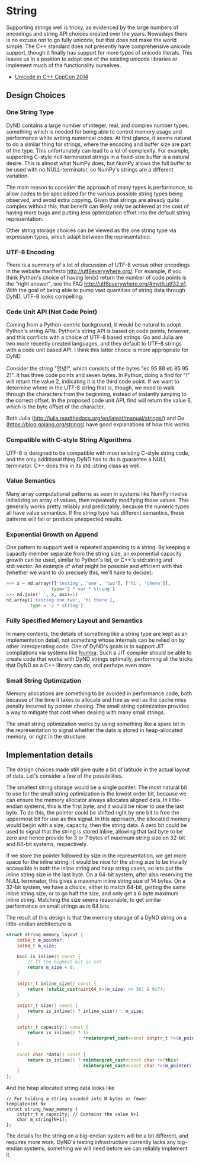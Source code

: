 # String

Supporting strings well is tricky, as evidenced by the large numbers of
encodings and string API choices created over the years. Nowadays there
is no excuse not to go fully unicode, but that does not make the world
simple. The C++ standard does not presently have comprehensive unicode
support, though it finally has support for more types of unicode literals.
This leaves us in a position to adopt one of the existing unicode libraries
or implement much of the functionality ourselves.

* [Unicode in C++ CppCon 2014](https://www.youtube.com/watch?v=n0GK-9f4dl8)

## Design Choices

### One String Type

DyND contains a large number of integer, real, and complex number types,
something which is needed for being able to control memory usage and
performance while writing numerical codes. At first glance, it seems
natural to do a similar thing for strings, where the encoding and buffer
size are part of the type. This unfortunately can lead to a lot of
complexity. For example, supporting C-style null-terminated strings in
a fixed-size buffer is a natural desire. This is almost what NumPy does,
but NumPy allows the full buffer to be used with no NULL-terminator, so
NumPy's strings are a different variation.

The main reason to consider the approach of many types is performance,
to allow codes to be specialized for the various possible string types
being observed, and avoid extra copying. Given that strings are already
quite complex without this, that benefit can likely only be achieved at
the cost of having more bugs and putting less optimization effort into
the default string representation.

Other string storage choices can be viewed as the one string type
via expression types, which adapt between the representation.

### UTF-8 Encoding

There is a summary of a lot of discussion of UTF-8 versus other encodings
in the website manifesto http://utf8everywhere.org/. For example, if you
think Python's choice of having len(x) return the number of code points
is the "right answer", see the FAQ http://utf8everywhere.org/#myth.utf32.o1.
With the goal of being able to pump vast quantities of string data through
DyND, UTF-8 looks compelling.

### Code Unit API (Not Code Point)

Coming from a Python-centric background, it would be natural to adopt
Python's string APIs. Python's string API is based on code points, however,
and this conflicts with a choice of UTF-8 based strings. Go and Julia are
two more recently created languages, and they default to UTF-8 strings with
a code unit based API. I think this latter choice is more appropriate for DyND.

Consider the string "안녕!", which consists of the bytes
"ec 95 88 eb 85 95 21". It has three code points and seven bytes. In
Python, doing a find for "!" will return the value 2, indicating it is
the third code point. If we want to determine where in the UTF-8 string
that is, though, we need to walk through the characters from the beginning,
instead of instantly jumping to the correct offset. In the proposed code
unit API, find will return the value 6, which is the byte offset of the
character.

Both Julia (http://julia.readthedocs.org/en/latest/manual/strings/) and
Go (https://blog.golang.org/strings) have good explanations of how this works.

### Compatible with C-style String Algorithms

UTF-8 is designed to be compatible with most existing C-style string code,
and the only additional thing DyND has to do is guarantee a NULL terminator.
C++ does this in its std::string class as well.

### Value Semantics

Many array computational patterns as seen in systems like NumPy involve
initializing an array of values, then repeatedly modifying those values.
This generally works pretty reliably and predictably, because the numeric
types all have value semantics. If the string type has different semantics,
these patterns will fail or produce unexpected results.

### Exponential Growth on Append

One pattern to support well is repeated appending to a string. By keeping
a capacity member separate from the string size, an exponential capacity
growth can be used, similar to Python's list, or C++'s std::string and
std::vector. An example of what might be possible and efficient with
this (whether we want to do precisely this, we'll have to decide):

```python
>>> x = nd.array([['testing', 'one', 'two'], ['hi', 'there']],
                 type='2 * var * string')
>>> nd.join(' ', x, axis=1)
nd.array(['testing one two', 'hi there'],
         type = '2 * string')
```

### Fully Specified Memory Layout and Semantics

In many contexts, the details of something like a string type are kept
as an implementation detail, not something whose internals can be relied
on by other interoperating code. One of DyND's goals is to support
JIT compilations via systems like [Numba](http://numba.pydata.org/).
Such a JIT compiler should be able to create code that works with
DyND strings optimally, performing all the tricks that DyND as a C++
library can do, and perhaps even more.

### Small String Optimization

Memory allocations are something to be avoided in performance code, both
because of the time it takes to allocate and free as well as the cache
miss penalty incurred by pointer chasing. The small string optimization
provides a way to mitigate that cost when dealing with many small strings.

The small string optimization works by using something like a spare bit
in the representation to signal whether the data is stored in heap-allocated
memory, or right in the structure.

## Implementation details

The design choices made still give quite a bit of latitude in the actual
layout of data. Let's consider a few of the possibilities.

The smallest string storage would be a single pointer. The most natural
bit to use for the small string optimization is the lowest order bit,
because we can ensure the memory allocator always allocates aligned data.
In little-endian systems, this is the first byte, and it would be nicer
to use the last byte. To do this, the pointer could be shifted right
by one bit to free the uppermost bit for use as this signal. In this
approach, the allocated memory would begin with a size, capacity, then
the string data. A zero bit could be used to signal that the string
is stored inline, allowing that last byte to be zero and hence provide for
3 or 7 bytes of maximum string size on 32-bit and 64-bit systems,
respectively.

If we store the pointer followed by size in the representation, we get
more space for the inline string. It would be nice for the string size
to be trivially accessible in both the inline string and heap string cases,
so lets put the inline string size in the last byte. On a 64-bit system,
after also reserving the NULL terminator, this gives a maximum inline string
size of 14 bytes. On a 32-bit system, we have a choice, either to match 64-bit,
getting the same inline string size, or to go half the size, and only get a
6 byte maximum inline string. Matching the size seems reasonable, to get
similar performance on small strings as in 64 bits.

The result of this design is that the memory storage of a DyND string on
a little-endian architecture is

```cpp
struct string_memory_layout {
    int64_t m_pointer;
    int64_t m_size;

    bool is_inline() const {
        // If the highest bit is set
        return m_size < 0;
    }

    intptr_t inline_size() const {
        return (static_cast<uint64_t>(m_size) >> 56) & 0x7f;
    }

    intptr_t size() const {
        return is_inline() ? inline_size() : m_size;
    }

    intptr_t capacity() const {
        return is_inline() ? 15
                           : *reinterpret_cast<const intptr_t *>(m_pointer);
    }

    const char *data() const {
        return is_inline() ? reinterpret_cast<const char *>(this)
                           : reinterpret_cast<const char *>(m_pointer);
    }
};
```

And the heap allocated string data looks like

```
// For holding a string encoded into N bytes or fewer
template<int N>
struct string_heap_memory {
    intptr_t m_capacity; // Contains the value N+1
    char m_string[N+1];
};
```

The details for the string on a big-endian system will be a bit different,
and requires more work. DyND's testing infrastructure currently lacks any
big-endian systems, something we will need before we can reliably implement
it.
